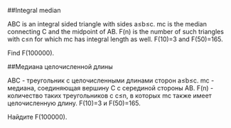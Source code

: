 ##Integral median


ABC is an integral sided triangle with sides a≤b≤c.
mc is the median connecting C and the midpoint of AB. 
F(n) is the number of such triangles with  c≤n for which mc has integral length as well.
F(10)=3 and F(50)=165.

Find F(100000).

##Медиана целочисленной длины


ABC - треугольник с целочисленными длинами сторон a≤b≤c.
mc - медиана, соединяющая вершину C с серединой стороны AB. 
F(n) - количество таких треугольников с c≤n, в которых mc также имеет целочисленную длину.
F(10)=3 и F(50)=165.

Найдите F(100000).

